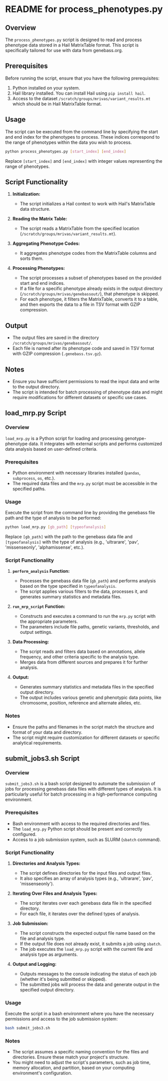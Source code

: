 
# README for process_phenotypes.py

## Overview
The `process_phenotypes.py` script is designed to read and process phenotype data stored in a Hail MatrixTable format. This script is specifically tailored for use with data from genebass.org.

## Prerequisites
Before running the script, ensure that you have the following prerequisites:

1. Python installed on your system.
2. Hail library installed. You can install Hail using `pip install hail`.
3. Access to the dataset `/scratch/groups/mrivas/variant_results.mt` which should be in Hail MatrixTable format.

## Usage
The script can be executed from the command line by specifying the start and end index for the phenotypes to process. These indices correspond to the range of phenotypes within the data you wish to process.

```bash
python process_phenotypes.py [start_index] [end_index]
```

Replace `[start_index]` and `[end_index]` with integer values representing the range of phenotypes.

## Script Functionality
1. **Initialization:**
   - The script initializes a Hail context to work with Hail's MatrixTable data structure.

2. **Reading the Matrix Table:**
   - The script reads a MatrixTable from the specified location (`/scratch/groups/mrivas/variant_results.mt`).

3. **Aggregating Phenotype Codes:**
   - It aggregates phenotype codes from the MatrixTable columns and sorts them.

4. **Processing Phenotypes:**
   - The script processes a subset of phenotypes based on the provided start and end indices.
   - If a file for a specific phenotype already exists in the output directory (`/scratch/groups/mrivas/genebassout/`), that phenotype is skipped.
   - For each phenotype, it filters the MatrixTable, converts it to a table, and then exports the data to a file in TSV format with GZIP compression.

## Output
- The output files are saved in the directory `/scratch/groups/mrivas/genebassout/`.
- Each file is named after its phenotype code and saved in TSV format with GZIP compression (`.genebass.tsv.gz`).

## Notes
- Ensure you have sufficient permissions to read the input data and write to the output directory.
- The script is intended for batch processing of phenotype data and might require modifications for different datasets or specific use cases.

## load_mrp.py Script

### Overview
`load_mrp.py` is a Python script for loading and processing genotype-phenotype data. It integrates with external scripts and performs customized data analysis based on user-defined criteria.

### Prerequisites
- Python environment with necessary libraries installed (`pandas`, `subprocess`, `os`, etc.).
- The required data files and the `mrp.py` script must be accessible in the specified paths.

### Usage
Execute the script from the command line by providing the genebass file path and the type of analysis to be performed:

```bash
python load_mrp.py [gb_path] [typeofanalysis]
```

Replace `[gb_path]` with the path to the genebass data file and `[typeofanalysis]` with the type of analysis (e.g., 'ultrarare', 'pav', 'missenseonly', 'alphamissense', etc.).

### Script Functionality
1. **`perform_analysis` Function:**
   - Processes the genebass data file (`gb_path`) and performs analysis based on the type specified in `typeofanalysis`.
   - The script applies various filters to the data, processes it, and generates summary statistics and metadata files.

2. **`run_mrp_script` Function:**
   - Constructs and executes a command to run the `mrp.py` script with the appropriate parameters.
   - The parameters include file paths, genetic variants, thresholds, and output settings.

3. **Data Processing:**
   - The script reads and filters data based on annotations, allele frequency, and other criteria specific to the analysis type.
   - Merges data from different sources and prepares it for further analysis.

4. **Output:**
   - Generates summary statistics and metadata files in the specified output directory.
   - The output includes various genetic and phenotypic data points, like chromosome, position, reference and alternate alleles, etc.

### Notes
- Ensure the paths and filenames in the script match the structure and format of your data and directory.
- The script might require customization for different datasets or specific analytical requirements.

## submit_jobs3.sh Script

### Overview
`submit_jobs3.sh` is a bash script designed to automate the submission of jobs for processing genebass data files with different types of analysis. It is particularly useful for batch processing in a high-performance computing environment.

### Prerequisites
- Bash environment with access to the required directories and files.
- The `load_mrp.py` Python script should be present and correctly configured.
- Access to a job submission system, such as SLURM (`sbatch` command).

### Script Functionality
1. **Directories and Analysis Types:**
   - The script defines directories for the input files and output files.
   - It also specifies an array of analysis types (e.g., 'ultrarare', 'pav', 'missenseonly').

2. **Iterating Over Files and Analysis Types:**
   - The script iterates over each genebass data file in the specified directory.
   - For each file, it iterates over the defined types of analysis.

3. **Job Submission:**
   - The script constructs the expected output file name based on the file and analysis type.
   - If the output file does not already exist, it submits a job using `sbatch`.
   - The job executes the `load_mrp.py` script with the current file and analysis type as arguments.

4. **Output and Logging:**
   - Outputs messages to the console indicating the status of each job (whether it's being submitted or skipped).
   - The submitted jobs will process the data and generate output in the specified output directory.

### Usage
Execute the script in a bash environment where you have the necessary permissions and access to the job submission system:

```bash
bash submit_jobs3.sh
```

### Notes
- The script assumes a specific naming convention for the files and directories. Ensure these match your project's structure.
- You might need to adjust the script's parameters, such as job time, memory allocation, and partition, based on your computing environment's configuration.
